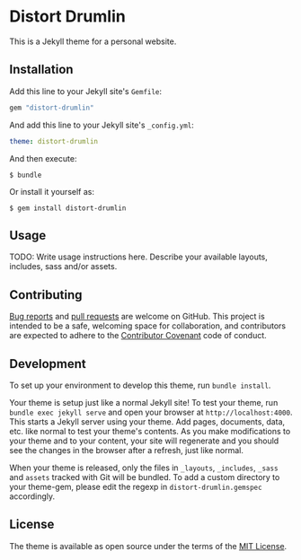 # Distort Drumlin

This is a Jekyll theme for a personal website.

## Installation

Add this line to your Jekyll site's `Gemfile`:

```ruby
gem "distort-drumlin"
```

And add this line to your Jekyll site's `_config.yml`:

```yaml
theme: distort-drumlin
```

And then execute:

    $ bundle

Or install it yourself as:

    $ gem install distort-drumlin

## Usage

TODO: Write usage instructions here. Describe your available layouts, includes, sass and/or assets.

## Contributing

[Bug reports](https://github.com/nickstellato/jekyll-theme-distort-drumlin/issues) and [pull requests](https://github.com/nickstellato/jekyll-theme-distort-drumlin/pulls) are welcome on GitHub. This project is intended to be a safe, welcoming space for collaboration, and contributors are expected to adhere to the [Contributor Covenant](http://contributor-covenant.org) code of conduct.

## Development

To set up your environment to develop this theme, run `bundle install`.

Your theme is setup just like a normal Jekyll site! To test your theme, run `bundle exec jekyll serve` and open your browser at `http://localhost:4000`. This starts a Jekyll server using your theme. Add pages, documents, data, etc. like normal to test your theme's contents. As you make modifications to your theme and to your content, your site will regenerate and you should see the changes in the browser after a refresh, just like normal.

When your theme is released, only the files in `_layouts`, `_includes`, `_sass` and `assets` tracked with Git will be bundled.
To add a custom directory to your theme-gem, please edit the regexp in `distort-drumlin.gemspec` accordingly.

## License

The theme is available as open source under the terms of the [MIT License](https://opensource.org/licenses/MIT).
